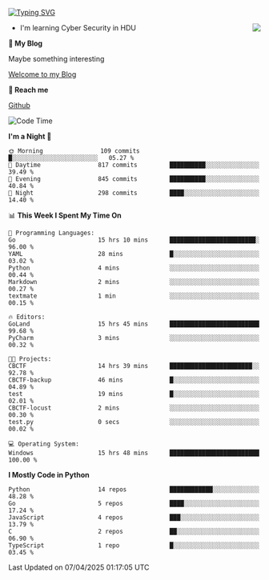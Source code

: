[![Typing SVG](https://readme-typing-svg.herokuapp.com?font=Fira+Code&pause=1000&random=false&width=450&height=60&lines=Hello+%F0%9F%91%8B%F0%9F%8F%BB;I'm+JBNRZ)](https://git.io/typing-svg)

<a href="#">
  <img align="right" src="https://github-readme-stats.vercel.app/api?username=JBNRZ&show_icons=true&bg_color=15,f2f7fd,E0EAFC" />
</a>

- I'm learning Cyber Security in HDU

 **🌱 My Blog**

Maybe something interesting

[Welcome to my Blog](https://jbnrz.com.cn/)

 **💬 Reach me** 

[Github](https://github.com/JBNRZ)


<!--START_SECTION:waka-->
![Code Time](http://img.shields.io/badge/Code%20Time-1%2C105%20hrs%2035%20mins-blue)

**I'm a Night 🦉** 

```text
🌞 Morning                109 commits         █░░░░░░░░░░░░░░░░░░░░░░░░   05.27 % 
🌆 Daytime                817 commits         ██████████░░░░░░░░░░░░░░░   39.49 % 
🌃 Evening                845 commits         ██████████░░░░░░░░░░░░░░░   40.84 % 
🌙 Night                  298 commits         ████░░░░░░░░░░░░░░░░░░░░░   14.40 % 
```


📊 **This Week I Spent My Time On** 

```text
💬 Programming Languages: 
Go                       15 hrs 10 mins      ████████████████████████░   96.00 % 
YAML                     28 mins             █░░░░░░░░░░░░░░░░░░░░░░░░   03.02 % 
Python                   4 mins              ░░░░░░░░░░░░░░░░░░░░░░░░░   00.44 % 
Markdown                 2 mins              ░░░░░░░░░░░░░░░░░░░░░░░░░   00.27 % 
textmate                 1 min               ░░░░░░░░░░░░░░░░░░░░░░░░░   00.15 % 

🔥 Editors: 
GoLand                   15 hrs 45 mins      █████████████████████████   99.68 % 
PyCharm                  3 mins              ░░░░░░░░░░░░░░░░░░░░░░░░░   00.32 % 

🐱‍💻 Projects: 
CBCTF                    14 hrs 39 mins      ███████████████████████░░   92.78 % 
CBCTF-backup             46 mins             █░░░░░░░░░░░░░░░░░░░░░░░░   04.89 % 
test                     19 mins             █░░░░░░░░░░░░░░░░░░░░░░░░   02.01 % 
CBCTF-locust             2 mins              ░░░░░░░░░░░░░░░░░░░░░░░░░   00.30 % 
test.py                  0 secs              ░░░░░░░░░░░░░░░░░░░░░░░░░   00.02 % 

💻 Operating System: 
Windows                  15 hrs 48 mins      █████████████████████████   100.00 % 
```

**I Mostly Code in Python** 

```text
Python                   14 repos            ████████████░░░░░░░░░░░░░   48.28 % 
Go                       5 repos             ████░░░░░░░░░░░░░░░░░░░░░   17.24 % 
JavaScript               4 repos             ███░░░░░░░░░░░░░░░░░░░░░░   13.79 % 
C                        2 repos             ██░░░░░░░░░░░░░░░░░░░░░░░   06.90 % 
TypeScript               1 repo              █░░░░░░░░░░░░░░░░░░░░░░░░   03.45 % 
```




 Last Updated on 07/04/2025 01:17:05 UTC
<!--END_SECTION:waka-->

